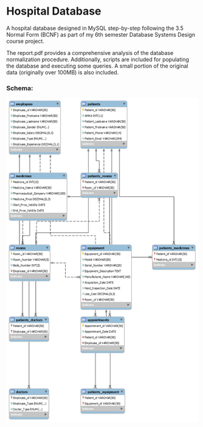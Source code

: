 # Hospital Database
A hospital database designed in MySQL step-by-step following the 3.5 Normal Form (BCNF) as part of my 6th semester Database Systems Design course project.

The report.pdf provides a comprehensive analysis of the database normalization procedure. Additionally, scripts are included for populating the database and executing some queries. A small portion of the original data (originally over 100MB) is also included.

### Schema:
<img src="./schema.png">

